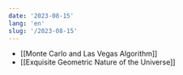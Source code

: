 ```yaml
---
date: '2023-08-15'
lang: 'en'
slug: '/2023-08-15'
---
```


- [[Monte Carlo and Las Vegas Algorithm]]
- [[Exquisite Geometric Nature of the Universe]]
